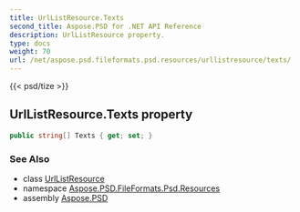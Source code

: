 ```yaml
---
title: UrlListResource.Texts
second_title: Aspose.PSD for .NET API Reference
description: UrlListResource property. 
type: docs
weight: 70
url: /net/aspose.psd.fileformats.psd.resources/urllistresource/texts/
---
```

{{< psd/tize >}}
## UrlListResource.Texts property

```csharp
public string[] Texts { get; set; }
```

### See Also

* class [UrlListResource](../)
* namespace [Aspose.PSD.FileFormats.Psd.Resources](../../urllistresource/)
* assembly [Aspose.PSD](../../../)


